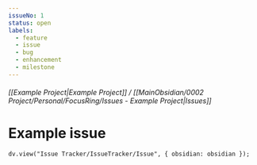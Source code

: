 ```yaml
---
issueNo: 1
status: open
labels:
  - feature
  - issue
  - bug
  - enhancement
  - milestone
---
```


###### [[Example Project|Example Project]] / [[MainObsidian/0002 Project/Personal/FocusRing/Issues - Example Project|Issues]]
# Example issue
```dataviewjs
dv.view("Issue Tracker/IssueTracker/Issue", { obsidian: obsidian });
```


